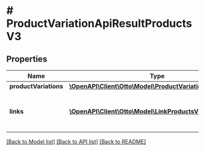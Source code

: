 # # ProductVariationApiResultProductsV3

## Properties

Name | Type | Description | Notes
------------ | ------------- | ------------- | -------------
**productVariations** | [**\OpenAPI\Client\Otto\Model\ProductVariationProductsV3[]**](ProductVariationProductsV3.md) |  | [optional]
**links** | [**\OpenAPI\Client\Otto\Model\LinkProductsV3[]**](LinkProductsV3.md) | a list of links that can be used for pagination. | [optional]

[[Back to Model list]](../../README.md#models) [[Back to API list]](../../README.md#endpoints) [[Back to README]](../../README.md)
